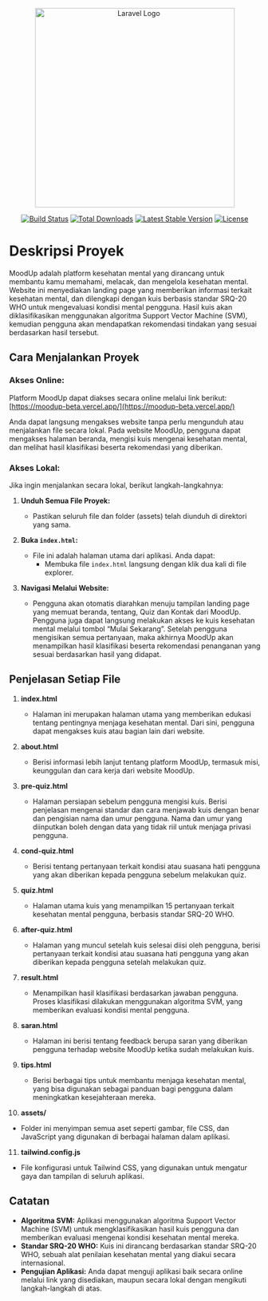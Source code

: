 <p align="center"><a href="https://laravel.com" target="_blank"><img src="https://raw.githubusercontent.com/laravel/art/master/logo-lockup/5%20SVG/2%20CMYK/1%20Full%20Color/laravel-logolockup-cmyk-red.svg" width="400" alt="Laravel Logo"></a></p>

<p align="center">
<a href="https://github.com/laravel/framework/actions"><img src="https://github.com/laravel/framework/workflows/tests/badge.svg" alt="Build Status"></a>
<a href="https://packagist.org/packages/laravel/framework"><img src="https://img.shields.io/packagist/dt/laravel/framework" alt="Total Downloads"></a>
<a href="https://packagist.org/packages/laravel/framework"><img src="https://img.shields.io/packagist/v/laravel/framework" alt="Latest Stable Version"></a>
<a href="https://packagist.org/packages/laravel/framework"><img src="https://img.shields.io/packagist/l/laravel/framework" alt="License"></a>
</p>

# Deskripsi Proyek

MoodUp adalah platform kesehatan mental yang dirancang untuk membantu kamu memahami, melacak, dan mengelola kesehatan mental. Website ini menyediakan landing page yang memberikan informasi terkait kesehatan mental, dan dilengkapi dengan kuis berbasis standar SRQ-20 WHO untuk mengevaluasi kondisi mental pengguna. Hasil kuis akan diklasifikasikan menggunakan algoritma Support Vector Machine (SVM), kemudian pengguna akan mendapatkan rekomendasi tindakan yang sesuai berdasarkan hasil tersebut.

## Cara Menjalankan Proyek

### Akses Online:

Platform MoodUp dapat diakses secara online melalui link berikut:  
[https://moodup-beta.vercel.app/](https://moodup-beta.vercel.app/)

Anda dapat langsung mengakses website tanpa perlu mengunduh atau menjalankan file secara lokal. Pada website MoodUp, pengguna dapat mengakses halaman beranda, mengisi kuis mengenai kesehatan mental, dan melihat hasil klasifikasi beserta rekomendasi yang diberikan.

### Akses Lokal:

Jika ingin menjalankan secara lokal, berikut langkah-langkahnya:

1. **Unduh Semua File Proyek:**

    - Pastikan seluruh file dan folder (assets) telah diunduh di direktori yang sama.

2. **Buka `index.html`:**

    - File ini adalah halaman utama dari aplikasi. Anda dapat:
        - Membuka file `index.html` langsung dengan klik dua kali di file explorer.

3. **Navigasi Melalui Website:**
    - Pengguna akan otomatis diarahkan menuju tampilan landing page yang memuat beranda, tentang, Quiz dan Kontak dari MoodUp. Pengguna juga dapat langsung melakukan akses ke kuis kesehatan mental melalui tombol “Mulai Sekarang”. Setelah pengguna mengisikan semua pertanyaan, maka akhirnya MoodUp akan menampilkan hasil klasifikasi beserta rekomendasi penanganan yang sesuai berdasarkan hasil yang didapat.

## Penjelasan Setiap File

1. **index.html**

    - Halaman ini merupakan halaman utama yang memberikan edukasi tentang pentingnya menjaga kesehatan mental. Dari sini, pengguna dapat mengakses kuis atau bagian lain dari website.

2. **about.html**

    - Berisi informasi lebih lanjut tentang platform MoodUp, termasuk misi, keunggulan dan cara kerja dari website MoodUp.

3. **pre-quiz.html**

    - Halaman persiapan sebelum pengguna mengisi kuis. Berisi penjelasan mengenai standar dan cara menjawab kuis dengan benar dan pengisian nama dan umur pengguna. Nama dan umur yang diinputkan boleh dengan data yang tidak riil untuk menjaga privasi pengguna.

4. **cond-quiz.html**

    - Berisi tentang pertanyaan terkait kondisi atau suasana hati pengguna yang akan diberikan kepada pengguna sebelum melakukan quiz.

5. **quiz.html**

    - Halaman utama kuis yang menampilkan 15 pertanyaan terkait kesehatan mental pengguna, berbasis standar SRQ-20 WHO.

6. **after-quiz.html**

    - Halaman yang muncul setelah kuis selesai diisi oleh pengguna, berisi pertanyaan terkait kondisi atau suasana hati pengguna yang akan diberikan kepada pengguna setelah melakukan quiz.

7. **result.html**

    - Menampilkan hasil klasifikasi berdasarkan jawaban pengguna. Proses klasifikasi dilakukan menggunakan algoritma SVM, yang memberikan evaluasi kondisi mental pengguna.

8. **saran.html**

    - Halaman ini berisi tentang feedback berupa saran yang diberikan pengguna terhadap website MoodUp ketika sudah melakukan kuis.

9. **tips.html**

    - Berisi berbagai tips untuk membantu menjaga kesehatan mental, yang bisa digunakan sebagai panduan bagi pengguna dalam meningkatkan kesejahteraan mereka.

10. **assets/**

-   Folder ini menyimpan semua aset seperti gambar, file CSS, dan JavaScript yang digunakan di berbagai halaman dalam aplikasi.

11. **tailwind.config.js**

-   File konfigurasi untuk Tailwind CSS, yang digunakan untuk mengatur gaya dan tampilan di seluruh aplikasi.

## Catatan

-   **Algoritma SVM:** Aplikasi menggunakan algoritma Support Vector Machine (SVM) untuk mengklasifikasikan hasil kuis pengguna dan memberikan evaluasi mengenai kondisi kesehatan mental mereka.
-   **Standar SRQ-20 WHO:** Kuis ini dirancang berdasarkan standar SRQ-20 WHO, sebuah alat penilaian kesehatan mental yang diakui secara internasional.
-   **Pengujian Aplikasi:** Anda dapat menguji aplikasi baik secara online melalui link yang disediakan, maupun secara lokal dengan mengikuti langkah-langkah di atas.
